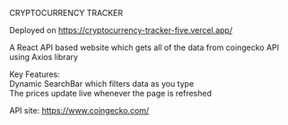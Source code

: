 CRYPTOCURRENCY TRACKER

Deployed on https://cryptocurrency-tracker-five.vercel.app/

A React API based website which gets all of the data from coingecko API using Axios library

Key Features:  
Dynamic SearchBar which filters data as you type  
The prices update live whenever the page is refreshed  

API site: https://www.coingecko.com/
